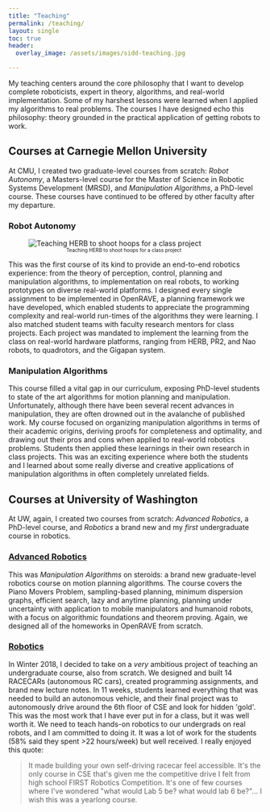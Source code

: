 ```yaml
---
title: "Teaching"
permalink: /teaching/
layout: single
toc: true
header:
  overlay_image: /assets/images/sidd-teaching.jpg

---
```

My teaching centers around the core philosophy that I want to develop complete roboticists, expert in theory, algorithms, and 
real-world implementation. Some of my harshest lessons were learned when I applied my algorithms to real problems.
The courses I have designed echo this philosophy: theory grounded in the practical application of getting robots 
to work.


## Courses at Carnegie Mellon University

At CMU, I created two graduate-level courses from scratch:
_Robot Autonomy_, a Masters-level course for the Master of Science in Robotic Systems Development (MRSD), 
and _Manipulation Algorithms_, a PhD-level course. These courses have continued to be offered by other faculty after my departure.

### Robot Autonomy 
<figure style="width: 75%; max-width: 400px;" class="align-center">
    <img src="{{ site.url }}{{ site.baseurl }}/assets/images/MRSD-herb-hoops.jpg"
    alt="Teaching HERB to shoot hoops for a class project"/>
  <figcaption style="text-align: center; font-size:0.7em;">Teaching HERB to shoot hoops for a class project</figcaption>
</figure>
This was the first course of its kind to provide an end-to-end robotics experience:
from the theory of perception, control, planning and manipulation algorithms, to implementation on 
real robots, to working prototypes on diverse real-world platforms.
I designed every single assignment to be implemented in OpenRAVE, a planning framework we have developed, which
enabled students to appreciate the programming complexity and real-world run-times of the algorithms they were learning.
I also matched student teams with faculty research mentors for class projects. Each project was mandated
to implement the learning from the class on real-world hardware platforms, ranging from HERB, PR2, and Nao robots, to
quadrotors, and the Gigapan system. 

### Manipulation Algorithms 
This course filled a vital gap in our curriculum, exposing PhD-level students to state of the art 
algorithms for motion planning and manipulation. Unfortunately, although there have been several recent advances in manipulation, they are often
drowned out in the avalanche of published work. My course focused on organizing manipulation algorithms in terms 
of their academic origins, deriving proofs for completeness and optimality, and drawing out their pros and cons
when applied to real-world robotics problems. Students then applied these learnings in their own
research in class projects. This was an exciting experience where both the students and I learned about some really
diverse and creative applications of manipulation algorithms in often completely unrelated fields. 

## Courses at University of Washington

At UW, again, I created two courses from scratch:
_Advanced Robotics_, a PhD-level course, and  _Robotics_ a brand new and my _first_ undergraduate course in robotics.

### [Advanced Robotics](https://personalrobotics.cs.washington.edu/courses/manipalg/au17/)
This was _Manipulation Algorithms_ on steroids: a brand new graduate-level robotics course on motion planning algorithms. The course covers the Piano Movers Problem, sampling-based planning, minimum dispersion graphs, efficient search, lazy and anytime planning, planning under uncertainty with application to mobile manipulators and humanoid robots, with a focus on algorithmic foundations and theorem proving. Again, we designed all of the homeworks in OpenRAVE from scratch.

### [Robotics](https://courses.cs.washington.edu/courses/cse490r/18wi/)
In Winter 2018, I decided to take on a _very_ ambitious project of teaching an undergraduate course, also from scratch. We designed and built 14 RACECARs
 (autonomous RC cars), created programming assignments, and brand new lecture notes. In 11 weeks, students learned everything that was needed to build an autonomous vehicle, and their final project was to autonomously drive around the 6th floor of CSE and look for hidden 'gold'. This was the most work that I have ever put in for a class, but it was well worth it. We need to teach hands-on robotics to our undergrads on real robots, and I am committed to doing it. It was a lot of work for the students (58% said they spent >22 hours/week) but well received. I really enjoyed this quote: 

> It made building your own self-driving racecar feel accessible. It's the only course in CSE that's given me the competitive drive I felt from high school FIRST Robotics Competition. It's one of few courses where I've wondered "what would Lab 5 be? what would lab 6 be?"... I wish this was a yearlong course.

